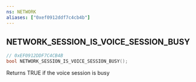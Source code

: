 ```yaml
---
ns: NETWORK
aliases: ["0xef0912ddf7c4cb4b"]
---
```

## NETWORK_SESSION_IS_VOICE_SESSION_BUSY

```c
// 0xEF0912DDF7C4CB4B
bool NETWORK_SESSION_IS_VOICE_SESSION_BUSY();
```

Returns TRUE if the voice session is busy

